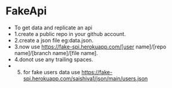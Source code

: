 # FakeApi
- To get data and replicate an api
- 1.create a public repo in your github account.
- 2.create a json file eg:data.json.
- 3.now use https://fake-spi.herokuapp.com/[user name]/[repo name]/[branch name]/[file name].
- 4.donot use any trailing spaces.
- 5. for fake users data use https://fake-spi.herokuapp.com/saishiva1/json/main/users.json
